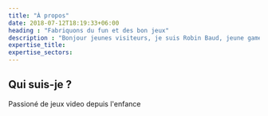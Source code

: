 ```yaml
---
title: "À propos"
date: 2018-07-12T18:19:33+06:00
heading : "Fabriquons du fun et des bon jeux"
description : "Bonjour jeunes visiteurs, je suis Robin Baud, jeune game designer autodidacte de Normandie "
expertise_title: 
expertise_sectors: 
---
```


## Qui suis-je ?

Passioné de jeux video depuis l'enfance 
